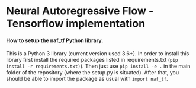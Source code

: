 # Neural Autoregressive Flow - Tensorflow implementation


#### How to setup the naf_tf Python library.

This is a Python 3 library (current version used 3.6+). In order to install this library first install the required packages listed in requirements.txt (```pip install -r requirements.txt)```). Then just use ```pip install -e .``` in the main folder of the repository (where the setup.py is situated). After that, you should be able to import the package as usual with ```import naf_tf```.
